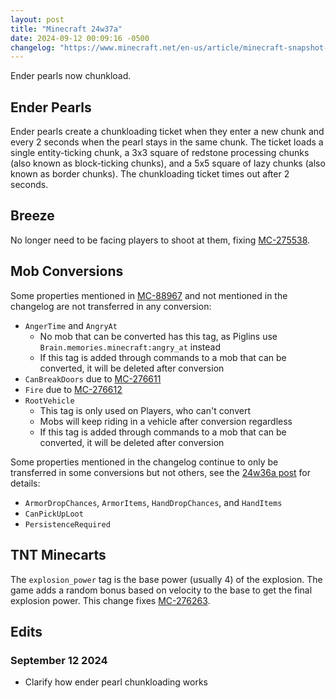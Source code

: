```yaml
---
layout: post
title: "Minecraft 24w37a"
date: 2024-09-12 00:09:16 -0500
changelog: "https://www.minecraft.net/en-us/article/minecraft-snapshot-24w37a"
---
```


Ender pearls now chunkload.

## Ender Pearls

Ender pearls create a chunkloading ticket when they enter a new chunk and every 2 seconds when the pearl stays in the same chunk. The ticket loads a single entity-ticking chunk, a 3x3 square of redstone processing chunks (also known as block-ticking chunks), and a 5x5 square of lazy chunks (also known as border chunks). The chunkloading ticket times out after 2 seconds.

## Breeze

No longer need to be facing players to shoot at them, fixing [MC-275538](https://bugs.mojang.com/browse/MC-275538).

## Mob Conversions

Some properties mentioned in [MC-88967](https://bugs.mojang.com/browse/MC-88967) and not mentioned in the changelog are not transferred in any conversion:
- `AngerTime` and `AngryAt`
	- No mob that can be converted has this tag, as Piglins use `Brain.memories.minecraft:angry_at` instead
	- If this tag is added through commands to a mob that can be converted, it will be deleted after conversion
- `CanBreakDoors` due to [MC-276611](https://bugs.mojang.com/browse/MC-276611)
- `Fire` due to [MC-276612](https://bugs.mojang.com/browse/MC-276612)
- `RootVehicle`
	- This tag is only used on Players, who can't convert
	- Mobs will keep riding in a vehicle after conversion regardless
	- If this tag is added through commands to a mob that can be converted, it will be deleted after conversion

Some properties mentioned in the changelog continue to only be transferred in some conversions but not others, see the [24w36a post](/snapshots/24w36a) for details:
- `ArmorDropChances`, `ArmorItems`, `HandDropChances`, and `HandItems`
- `CanPickUpLoot`
- `PersistenceRequired`

## TNT Minecarts

The `explosion_power` tag is the base power (usually 4) of the explosion. The game adds a random bonus based on velocity to the base to get the final explosion power. This change fixes [MC-276263](https://bugs.mojang.com/browse/MC-276263).

## Edits

### September 12 2024

- Clarify how ender pearl chunkloading works

